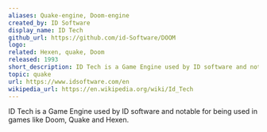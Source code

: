 ```yaml
---
aliases: Quake-engine, Doom-engine
created_by: ID Software
display_name: ID Tech
github_url: https://github.com/id-Software/DOOM
logo: 
related: Hexen, quake, Doom
released: 1993
short_description: ID Tech is a Game Engine used by ID software and notable for being used in games like Doom, Quake and Hexen.
topic: quake
url: https://www.idsoftware.com/en
wikipedia_url: https://en.wikipedia.org/wiki/Id_Tech
---
```

ID Tech is a Game Engine used by ID software and notable for being used in games like Doom, Quake and Hexen.

